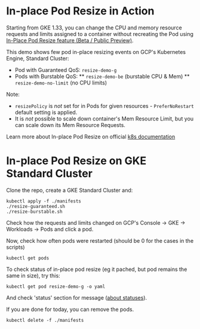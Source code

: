 # In-place Pod Resize in Action
Starting from GKE 1.33, you can change the CPU and memory resource requests and limits assigned to a container without recreating the Pod using [In-Place Pod Resize feature (Beta / Public Preview)](https://github.com/kubernetes/enhancements/tree/master/keps/sig-node/1287-in-place-update-pod-resources).

This demo shows few pod in-place resizing events on GCP's Kubernetes Engine, Standard Cluster:
* Pod with Guaranteed QoS: `resize-demo-g`
* Pods with Burstable QoS:
** `resize-demo-be` (burstable CPU & Mem)
** `resize-demo-no-limit` (no CPU limits)

Note: 
* `resizePolicy` is *not* set for in Pods for given resources - `PreferNoRestart` default setting is applied.
* It is *not* possible to scale down container's Mem Resource Limit, but you can scale down its Mem Resource Requests. 

Learn more about In-place Pod Resize on official [k8s documentation](https://kubernetes.io/docs/tasks/configure-pod-container/resize-container-resources/)

# In-place Pod Resize on GKE Standard Cluster
Clone the repo, create a GKE Standard Cluster and:

```
kubectl apply -f ./manifests
./resize-guaranteed.sh
./resize-burstable.sh
```

Check how the requests and limits changed on GCP's Console -> GKE -> Workloads -> Pods and click a pod.

Now, check how often pods were restarted (should be 0 for the cases in the scripts)
```
kubectl get pods
```

To check status of in-place pod resize (eg it pached, but pod remains the same in size), try this:
``` 
kubectl get pod resize-demo-g -o yaml
```
And check 'status' section for message ([about statuses](https://github.com/kubernetes/enhancements/tree/master/keps/sig-node/1287-in-place-update-pod-resources#resize-status)).

If you are done for today, you can remove the pods.

```
kubectl delete -f ./manifests
```
